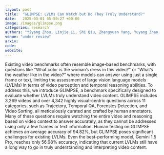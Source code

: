 ```yaml
---
layout: post
title:  "GLIMPSE: LVLMs Can Watch but Do They Truly Understand?"
date:   2025-03-01 05:50:27 +00:00
image: /images/glimpse.png
categories: research
authors: "Yiyang Zhou, Linjie Li, Shi Qiu, Zhengyuan Yang, Yuyang Zhao, Siwei Han, Yangfan He, Kangqi Li, Haonian Ji, Zihao Zhao, Haibo Tong, Lijuan Wang, Huaxiu Yao"
venue: "under review"
arxiv: 
code: 
website: 
---
```

Existing video benchmarks often resemble image-based benchmarks, with questions like "What color is the woman’s dress in this video?" or "What’s the weather like in the video?" where models can answer using just a single frame or text, limiting the assessment of large vision language models (LVLMs) in terms of video perception and temporal reasoning abilities. To address this, we introduce GLIMPSE, a benchmark specifically designed to evaluate whether LVLMs truly understand video content. GLIMPSE includes 3,269 videos and over 4,342 highly visual-centric questions across 11 categories, such as Trajectory, Temporal QA, Forensics Detection, and Video Sorting, all meticulously curated and crafted by human annotators. Many of these questions require watching the entire video and reasoning based on video context to answer accurately, as they cannot be addressed using only a few frames or text information. Human testing on GLIMPSE achieves an average accuracy of 94.82%, but GLIMPSE poses significant challenges for existing LVLMs. Even the best-performing model, Gemini 1.5 Pro, reaches only 56.98% accuracy, indicating that current LVLMs still have a long way to go in truly understanding and interpreting video content.
